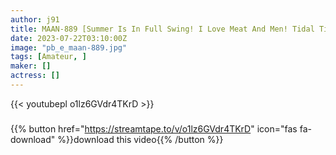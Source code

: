 ```yaml
---
author: j91
title: MAAN-889 [Summer Is In Full Swing! I Love Meat And Men! Tidal Tide! Whale Carnivorous Beauty Appeared! ! ] [F~G Still Growing Fluffy Beautiful Big Breasts] [Anyone Can Do It! ? How To Squirt By Whale Beauty! ] [Great Ecstasy With Chickny Toys! No Hand Tide Injection] [Milk Shot! Butt Shot! Arm Shot! Creampie! Chaos Indeed! Massive Ejaculation 5 Consecutive Shots Covered With Tide And Semen! ! ! ! ! ] [Mao] (Mao Hamasaki)
date: 2023-07-22T03:10:00Z
image: "pb_e_maan-889.jpg"
tags: [Amateur, ]
maker: []
actress: []
---
```



{{< youtubepl o1lz6GVdr4TKrD >}}
###

{{% button href="https://streamtape.to/v/o1lz6GVdr4TKrD" icon="fas fa-download" %}}download this video{{% /button %}}

